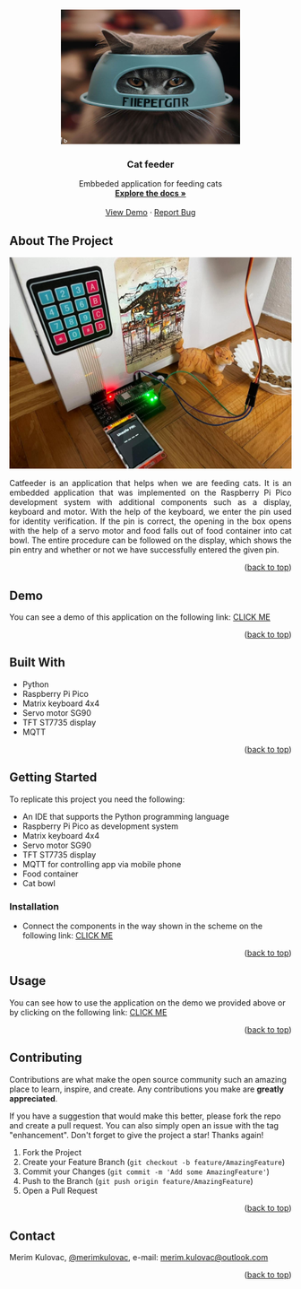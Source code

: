 <a name="readme-top"></a>

<!-- PROJECT LOGO -->
<br />
<div align="center">
  <a href="https://www.youtube.com/watch?v=bjHLFyO3lvw&ab_channel=Ugradbenisistemi2023">
    <img src="documentation/cat-feeder-logo.png" alt="Logo" width="320" height="240">
  </a>

  <h3 align="center">Cat feeder</h3>

  <p align="center">
    Embbeded application for feeding cats
    <br />
    <a href="https://github.com/mkulovac1/catFeederUS/documentation"><strong>Explore the docs »</strong></a>
    <br />
    <br />
    <a href="https://www.youtube.com/watch?v=bjHLFyO3lvw&ab_channel=Ugradbenisistemi2023">View Demo</a>
    ·
    <a href="https://github.com/mkulovac1/catFeederUS/issues">Report Bug</a>
  </p>
</div>

<!-- ABOUT THE PROJECT -->
## About The Project

<p align="center">
  <a href="https://www.youtube.com/watch?v=bjHLFyO3lvw&ab_channel=Ugradbenisistemi2023">
    <img src="documentation/catfeeder-look.png" alt="app-look">
  </a>
</p>

<p style="text-align: justify;">
  Catfeeder is an application that helps when we are feeding cats. It is an embedded application that was implemented on the Raspberry Pi Pico development system with additional components such as a display, 
  keyboard and motor. With the help of the keyboard, we enter the pin used for identity verification. 
  If the pin is correct, the opening in the box opens with the help of a servo motor and food falls out of food container into cat bowl. 
  The entire procedure can be followed on the display, which shows the pin entry and whether or not we have successfully entered the given pin.
</p>

<p align="right">(<a href="#readme-top">back to top</a>)</p>




## Demo

You can see a demo of this application on the following link: [CLICK ME](https://www.youtube.com/watch?v=bjHLFyO3lvw&ab_channel=Ugradbenisistemi2023)
<p align="right">(<a href="#readme-top">back to top</a>)</p>




## Built With

* Python
* Raspberry Pi Pico
* Matrix keyboard 4x4
* Servo motor SG90
* TFT ST7735 display
* MQTT

<p align="right">(<a href="#readme-top">back to top</a>)</p>



<!-- GETTING STARTED -->
## Getting Started

To replicate this project you need the following:
* An IDE that supports the Python programming language
* Raspberry Pi Pico as development system
* Matrix keyboard 4x4
* Servo motor SG90
* TFT ST7735 display
* MQTT for controlling app via mobile phone
* Food container
* Cat bowl

### Installation

* Connect the components in the way shown in the scheme on the following link: [CLICK ME](https://github.com/mkulovac1/catFeederUS/tree/main/documentation/schema)

<p align="right">(<a href="#readme-top">back to top</a>)</p>




<!-- USAGE EXAMPLES -->
## Usage

You can see how to use the application on the demo we provided above or by clicking on the following link: [CLICK ME](https://github.com/mkulovac1/catFeederUS/tree/main/documentation/userInstructions)

<p align="right">(<a href="#readme-top">back to top</a>)</p>




<!-- CONTRIBUTING -->
## Contributing

Contributions are what make the open source community such an amazing place to learn, inspire, and create. Any contributions you make are **greatly appreciated**.

If you have a suggestion that would make this better, please fork the repo and create a pull request. You can also simply open an issue with the tag "enhancement".
Don't forget to give the project a star! Thanks again!

1. Fork the Project
2. Create your Feature Branch (`git checkout -b feature/AmazingFeature`)
3. Commit your Changes (`git commit -m 'Add some AmazingFeature'`)
4. Push to the Branch (`git push origin feature/AmazingFeature`)
5. Open a Pull Request

<p align="right">(<a href="#readme-top">back to top</a>)</p>


<!-- CONTACT -->
## Contact

Merim Kulovac, [@merimkulovac](https://www.linkedin.com/in/merimkulovac/), e-mail: merim.kulovac@outlook.com

<p align="right">(<a href="#readme-top">back to top</a>)</p>
